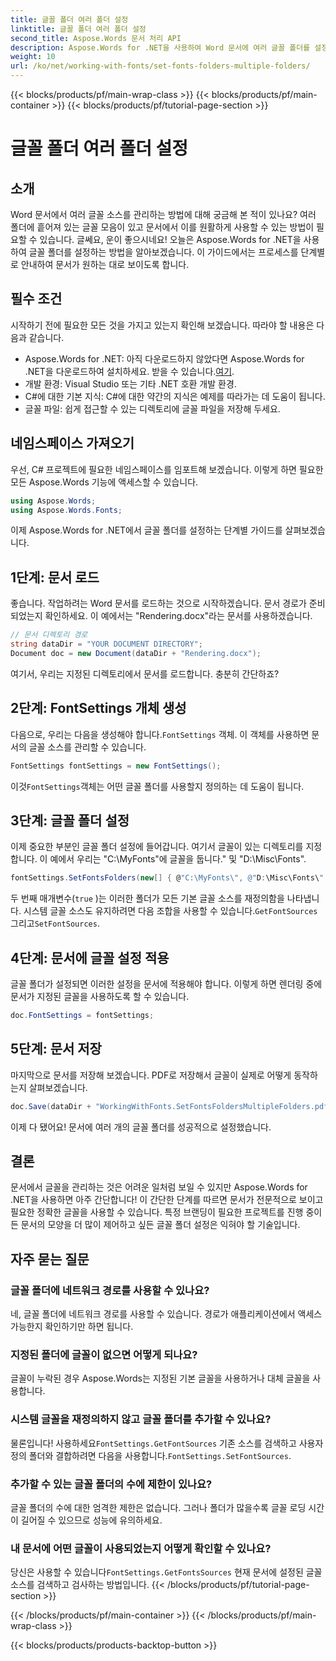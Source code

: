 ```yaml
---
title: 글꼴 폴더 여러 폴더 설정
linktitle: 글꼴 폴더 여러 폴더 설정
second_title: Aspose.Words 문서 처리 API
description: Aspose.Words for .NET을 사용하여 Word 문서에 여러 글꼴 폴더를 설정하는 방법을 알아보세요. 이 단계별 가이드는 문서에서 필요한 정확한 글꼴을 사용하도록 보장합니다.
weight: 10
url: /ko/net/working-with-fonts/set-fonts-folders-multiple-folders/
---
```


{{< blocks/products/pf/main-wrap-class >}}
{{< blocks/products/pf/main-container >}}
{{< blocks/products/pf/tutorial-page-section >}}

# 글꼴 폴더 여러 폴더 설정

## 소개

Word 문서에서 여러 글꼴 소스를 관리하는 방법에 대해 궁금해 본 적이 있나요? 여러 폴더에 흩어져 있는 글꼴 모음이 있고 문서에서 이를 원활하게 사용할 수 있는 방법이 필요할 수 있습니다. 글쎄요, 운이 좋으시네요! 오늘은 Aspose.Words for .NET을 사용하여 글꼴 폴더를 설정하는 방법을 알아보겠습니다. 이 가이드에서는 프로세스를 단계별로 안내하여 문서가 원하는 대로 보이도록 합니다.

## 필수 조건

시작하기 전에 필요한 모든 것을 가지고 있는지 확인해 보겠습니다. 따라야 할 내용은 다음과 같습니다.

-  Aspose.Words for .NET: 아직 다운로드하지 않았다면 Aspose.Words for .NET을 다운로드하여 설치하세요. 받을 수 있습니다.[여기](https://releases.aspose.com/words/net/).
- 개발 환경: Visual Studio 또는 기타 .NET 호환 개발 환경.
- C#에 대한 기본 지식: C#에 대한 약간의 지식은 예제를 따라가는 데 도움이 됩니다.
- 글꼴 파일: 쉽게 접근할 수 있는 디렉토리에 글꼴 파일을 저장해 두세요.

## 네임스페이스 가져오기

우선, C# 프로젝트에 필요한 네임스페이스를 임포트해 보겠습니다. 이렇게 하면 필요한 모든 Aspose.Words 기능에 액세스할 수 있습니다.

```csharp
using Aspose.Words;
using Aspose.Words.Fonts;
```

이제 Aspose.Words for .NET에서 글꼴 폴더를 설정하는 단계별 가이드를 살펴보겠습니다.

## 1단계: 문서 로드

좋습니다. 작업하려는 Word 문서를 로드하는 것으로 시작하겠습니다. 문서 경로가 준비되었는지 확인하세요. 이 예에서는 "Rendering.docx"라는 문서를 사용하겠습니다.

```csharp
// 문서 디렉토리 경로
string dataDir = "YOUR DOCUMENT DIRECTORY";
Document doc = new Document(dataDir + "Rendering.docx");
```

여기서, 우리는 지정된 디렉토리에서 문서를 로드합니다. 충분히 간단하죠?

## 2단계: FontSettings 개체 생성

 다음으로, 우리는 다음을 생성해야 합니다.`FontSettings` 객체. 이 객체를 사용하면 문서의 글꼴 소스를 관리할 수 있습니다.

```csharp
FontSettings fontSettings = new FontSettings();
```

 이것`FontSettings`객체는 어떤 글꼴 폴더를 사용할지 정의하는 데 도움이 됩니다.

## 3단계: 글꼴 폴더 설정

이제 중요한 부분인 글꼴 폴더 설정에 들어갑니다. 여기서 글꼴이 있는 디렉토리를 지정합니다. 이 예에서 우리는 "C:\MyFonts"에 글꼴을 둡니다.\" 및 "D:\Misc\Fonts\".

```csharp
fontSettings.SetFontsFolders(new[] { @"C:\MyFonts\", @"D:\Misc\Fonts\" }, true);
```

두 번째 매개변수(`true` )는 이러한 폴더가 모든 기본 글꼴 소스를 재정의함을 나타냅니다. 시스템 글꼴 소스도 유지하려면 다음 조합을 사용할 수 있습니다.`GetFontSources` 그리고`SetFontSources`.

## 4단계: 문서에 글꼴 설정 적용

글꼴 폴더가 설정되면 이러한 설정을 문서에 적용해야 합니다. 이렇게 하면 렌더링 중에 문서가 지정된 글꼴을 사용하도록 할 수 있습니다.

```csharp
doc.FontSettings = fontSettings;
```

## 5단계: 문서 저장

마지막으로 문서를 저장해 보겠습니다. PDF로 저장해서 글꼴이 실제로 어떻게 동작하는지 살펴보겠습니다.

```csharp
doc.Save(dataDir + "WorkingWithFonts.SetFontsFoldersMultipleFolders.pdf");
```

이제 다 됐어요! 문서에 여러 개의 글꼴 폴더를 성공적으로 설정했습니다.

## 결론

문서에서 글꼴을 관리하는 것은 어려운 일처럼 보일 수 있지만 Aspose.Words for .NET을 사용하면 아주 간단합니다! 이 간단한 단계를 따르면 문서가 전문적으로 보이고 필요한 정확한 글꼴을 사용할 수 있습니다. 특정 브랜딩이 필요한 프로젝트를 진행 중이든 문서의 모양을 더 많이 제어하고 싶든 글꼴 폴더 설정은 익혀야 할 기술입니다.

## 자주 묻는 질문

### 글꼴 폴더에 네트워크 경로를 사용할 수 있나요?
네, 글꼴 폴더에 네트워크 경로를 사용할 수 있습니다. 경로가 애플리케이션에서 액세스 가능한지 확인하기만 하면 됩니다.

### 지정된 폴더에 글꼴이 없으면 어떻게 되나요?
글꼴이 누락된 경우 Aspose.Words는 지정된 기본 글꼴을 사용하거나 대체 글꼴을 사용합니다.

### 시스템 글꼴을 재정의하지 않고 글꼴 폴더를 추가할 수 있나요?
 물론입니다! 사용하세요`FontSettings.GetFontSources` 기존 소스를 검색하고 사용자 정의 폴더와 결합하려면 다음을 사용합니다.`FontSettings.SetFontSources`.

### 추가할 수 있는 글꼴 폴더의 수에 제한이 있나요?
글꼴 폴더의 수에 대한 엄격한 제한은 없습니다. 그러나 폴더가 많을수록 글꼴 로딩 시간이 길어질 수 있으므로 성능에 유의하세요.

### 내 문서에 어떤 글꼴이 사용되었는지 어떻게 확인할 수 있나요?
 당신은 사용할 수 있습니다`FontSettings.GetFontsSources` 현재 문서에 설정된 글꼴 소스를 검색하고 검사하는 방법입니다.
{{< /blocks/products/pf/tutorial-page-section >}}

{{< /blocks/products/pf/main-container >}}
{{< /blocks/products/pf/main-wrap-class >}}

{{< blocks/products/products-backtop-button >}}

